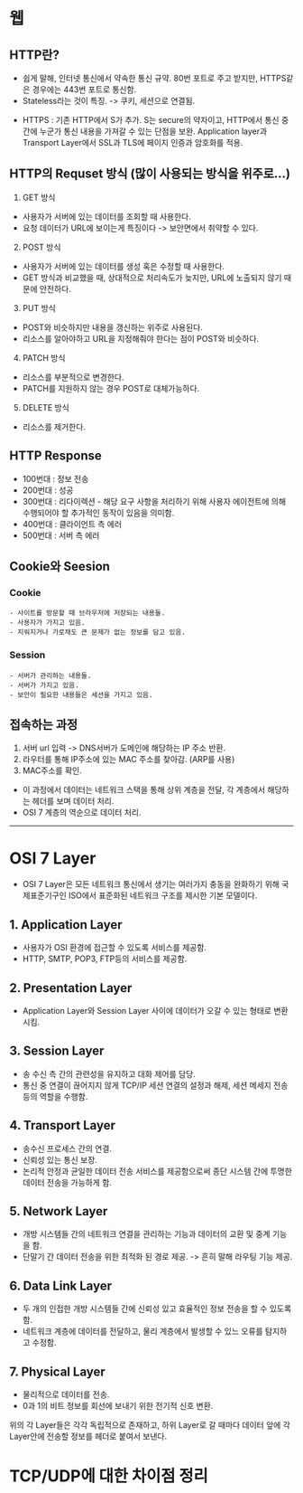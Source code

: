 # 웹

## HTTP란?
 - 쉽게 말해, 인터넷 통신에서 약속한 통신 규약. 80번 포트로 주고 받지만, HTTPS같은 경우에는 443번 포트로 통신함.
 - Stateless라는 것이 특징. -> 쿠키, 세션으로 연결됨. 

 * HTTPS : 기존 HTTP에서 S가 추가. S는 secure의 약자이고, HTTP에서 통신 중간에 누군가 통신 내용을 가져갈 수 있는 단점을 보완. Application layer과 Transport Layer에서 SSL과 TLS에 페이지 인증과 암호화를 적용.

## HTTP의 Requset 방식 (많이 사용되는 방식을 위주로...)
1. GET 방식
 - 사용자가 서버에 있는 데이터를 조회할 때 사용한다. 
 - 요청 데이터가 URL에 보이는게 특징이다 -> 보안면에서 취약할 수 있다. 
2. POST 방식
 - 사용자가 서버에 있는 데이터를 생성 혹은 수정할 때 사용한다.  
 - GET 방식과 비교했을 때, 상대적으로 처리속도가 늦지만, URL에 노출되지 않기 때문에 안전하다. 
3. PUT 방식
 - POST와 비슷하지만 내용을 갱신하는 위주로 사용된다. 
 - 리소스를 알아야하고 URL을 지정해줘야 한다는 점이 POST와 비슷하다.
4. PATCH 방식
 - 리소스를 부분적으로 변경한다. 
 - PATCH를 지원하지 않는 경우 POST로 대체가능하다.
5. DELETE 방식
 - 리소스를 제거한다.

## HTTP Response
 - 100번대 : 정보 전송
 - 200번대 : 성공
 - 300번대 : 리다이렉션 - 해당 요구 사항을 처리하기 위해 사용자 에이전트에 의해 수행되어야 할 추가적인 동작이 있음을 의미함. 
 - 400번대 : 클라이언트 측 에러
 - 500번대 : 서버 측 에러 

## Cookie와 Seesion
 ### Cookie
	- 사이트를 방문할 때 브라우저에 저장되는 내용들. 
	- 사용자가 가지고 있음.
	- 지워지거나 가로채도 큰 문제가 없는 정보를 담고 있음.  

 ### Session
	- 서버가 관리하는 내용들.
	- 서버가 가지고 있음.
	- 보안이 필요한 내용들은 세션을 가지고 있음. 

## 접속하는 과정
 1. 서버 url 입력 -> DNS서버가 도메인에 해당하는 IP 주소 반환.
 2. 라우터를 통해 IP주소에 있는 MAC 주소를 찾아감. (ARP를 사용)
 3. MAC주소를 확인. 

 - 이 과정에서 데이터는 네트워크 스택을 통해 상위 계층을 전달, 각 계층에서 해당하는 헤더를 보며 데이터 처리.
 - OSI 7 계층의 역순으로 데이터 처리.
---

# OSI 7 Layer
 - OSI 7 Layer은 모든 네트워크 통신에서 생기는 여러가지 충동을 완화하기 위해 국제표준기구인 ISO에서 표준화된 네트워크 구조를 제시한 기본 모델이다. 

## 1. Application Layer
  - 사용자가 OSI 환경에 접근할 수 있도록 서비스를 제공함. 
  - HTTP, SMTP, POP3, FTP등의 서비스를 제공함. 
## 2. Presentation Layer
  - Application Layer와 Session Layer 사이에 데이터가 오갈 수 있는 형태로 변환시킴. 
## 3. Session Layer
  - 송 수신 측 간의 관련성을 유지하고 대화 제어를 담당. 
  - 통신 중 연결이 끊어지지 않게 TCP/IP 세션 연결의 설정과 해제, 세션 메세지 전송 등의 역할을 수행함. 
## 4. Transport Layer
  - 송수신 프로세스 간의 연결.
  - 신뢰성 있는 통신 보장.
  -  논리적 안정과 균일한 데이터 전송 서비스를 제공함으로써 종단 시스템 간에 투명한 데이터 전송을 가능하게 함. 
## 5. Network Layer
  - 개방 시스템들 간의 네트워크 연결을 관리하는 기능과 데이터의 교환 및 중계 기능을 함. 
  - 단말기 간 데이터 전송을 위한 최적화 된 경로 제공. -> 흔히 말해 라우팅 기능 제공.
## 6. Data Link Layer
  - 두 개의 인접한 개방 시스템들 간에 신뢰성 있고 효율적인 정보 전송을 할 수 있도록 함.
  - 네트워크 계층에 데이터를 전달하고, 물리 계층에서 발생할 수 있느 오류를 탐지하고 수정함. 
## 7. Physical Layer
  - 물리적으로 데이터를 전송.
  - 0과 1의 비트 정보를 회선에 보내기 위한 전기적 신호 변환. 

 위의 각 Layer들은 각각 독립적으로 존재하고, 하위 Layer로 갈 때마다 데이터 앞에 각 Layer안에 전송할 정보를 헤더로 붙여서 보낸다. 

# TCP/UDP에 대한 차이점 정리
